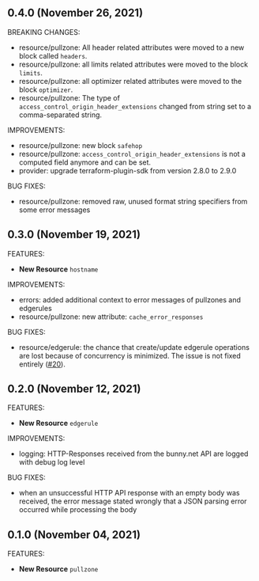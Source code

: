 ## 0.4.0 (November 26, 2021)

BREAKING CHANGES:

* resource/pullzone: All header related attributes were moved to a new block
  called `headers`.
* resource/pullzone: all limits related attributes were moved to the block
  `limits`.
* resource/pullzone: all optimizer related attributes were moved to the block
  `optimizer`.
* resource/pullzone: The type of `access_control_origin_header_extensions`
  changed from string set to a comma-separated string.

IMPROVEMENTS:

* resource/pullzone: new block `safehop`
* resource/pullzone: `access_control_origin_header_extensions` is not a computed
                     field anymore and can be set.
* provider: upgrade terraform-plugin-sdk from version 2.8.0 to 2.9.0

BUG FIXES:

* resource/pullzone: removed raw, unused format string specifiers from some
                     error messages

## 0.3.0 (November 19, 2021)

FEATURES:

* **New Resource** `hostname`


IMPROVEMENTS:

* errors: added additional context to error messages of pullzones and edgerules
* resource/pullzone: new attribute: `cache_error_responses`

BUG FIXES:

* resource/edgerule: the chance that create/update edgerule operations are lost
                     because of concurrency is minimized. The issue is not fixed
                     entirely
                     ([#20](https://github.com/simplesurance/terraform-provider-bunny/issues/20)).

## 0.2.0 (November 12, 2021)

FEATURES:

* **New Resource** `edgerule`

IMPROVEMENTS:

* logging: HTTP-Responses received from the bunny.net API are logged with debug
           log level

BUG FIXES:

* when an unsuccessful HTTP API response with an empty body was received, the
  error message stated wrongly that a JSON parsing error occurred while
  processing the body

## 0.1.0 (November 04, 2021)

FEATURES:

* **New Resource** `pullzone`
